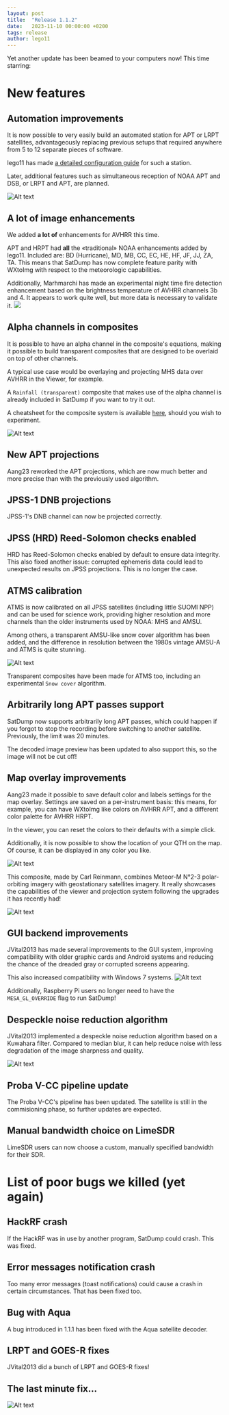 ```yaml
---
layout: post
title:  "Release 1.1.2"
date:   2023-11-10 00:00:00 +0200
tags: release
author: lego11
---
```


Yet another update has been beamed to your computers now!
This time starring:

# New features

## Automation improvements

It is now possible to very easily build an automated station for APT or LRPT satellites, advantageously replacing previous setups that required anywhere from 5 to 12 separate pieces of software.

lego11 has made [a detailed configuration guide](https://www.a-centauri.com/articoli/automating-satellite-reception-with-satdump) for such a station.

Later, additional features such as simultaneous reception of NOAA APT and DSB, or LRPT and APT, are planned.

![Alt text](/assets/release_112/automation.png)

## A lot of image enhancements

We added **a lot of** enhancements for AVHRR this time.

APT and HRPT had **all** the «traditional» NOAA enhancements added by lego11. Included are: BD (Hurricane), MD, MB, CC, EC, HE, HF, JF, JJ, ZA, TA. This means that SatDump has now complete feature parity with WXtoImg with respect to the meteorologic capabilities.

Additionally, Marhmarchi has made an experimental night time fire detection enhancement based on the brightness temperature of AVHRR channels 3b and 4. It appears to work quite well, but more data is necessary to validate it.
![](/assets/release_112/noaa_apt.png)  

## Alpha channels in composites

It is possible to have an alpha channel in the composite's equations, making it possible to build transparent composites that are designed to be overlaid on top of other channels.

A typical use case would be overlaying and projecting MHS data over AVHRR in the Viewer, for example. 

A `Rainfall (transparent)` composite that makes use of the alpha channel is already included in SatDump if you want to try it out.

A cheatsheet for the composite system is available [here](https://www.a-centauri.com/articoli/satdump-composites-cheatsheet), should you wish to experiment.

![Alt text](/assets/release_112/mhs.png)


## New APT projections

Aang23 reworked the APT projections, which are now much better and more precise than with the previously used algorithm.

## JPSS-1 DNB projections

JPSS-1's DNB channel can now be projected correctly.

## JPSS (HRD) Reed-Solomon checks enabled

HRD has Reed-Solomon checks enabled by default to ensure data integrity. This also fixed another issue: corrupted ephemeris data could lead to unexpected results on JPSS projections. This is no longer the case.

## ATMS calibration

ATMS is now calibrated on all JPSS satellites (including little SUOMI NPP) and can be used for science work, providing higher resolution and more channels than the older instruments used by NOAA: MHS and AMSU.

Among others, a transparent AMSU-like snow cover algorithm has been added, and the difference in resolution between the 1980s vintage AMSU-A and ATMS is quite stunning.

![Alt text](/assets/release_112/atms.png)

Transparent composites have been made for ATMS too, including an experimental `Snow cover` algorithm. 

## Arbitrarily long APT passes support

SatDump now supports arbitrarily long APT passes, which could happen if you forgot to stop the recording before switching to another satellite. Previously, the limit was 20 minutes.

The decoded image preview has been updated to also support this, so the image will not be cut off!

## Map overlay improvements

Aang23 made it possible to save default color and labels settings for the map overlay. Settings are saved on a per-instrument basis: this means, for example, you can have WXtoImg like colors on AVHRR APT, and a different color palette for AVHRR HRPT.

In the viewer, you can reset the colors to their defaults with a simple click.

Additionally, it is now possible to show the location of your QTH on the map. Of course, it can be displayed in any color you like.

![Alt text](/assets/release_112/map.png)

This composite, made by Carl Reinmann, combines Meteor-M N°2-3 polar-orbiting imagery with geostationary satellites imagery.
It really showcases the capabilities of the viewer and projection system following the upgrades it has recently had!

![Alt text](/assets/release_112/earth.png)

## GUI backend improvements

JVital2013 has made several improvements to the GUI system, improving compatibility with older graphic cards and Android systems and reducing the chance of the dreaded gray or corrupted screens appearing. 

This also increased compatibility with Windows 7 systems.
![Alt text](/assets/release_112/GUI.png)

Additionally, Raspberry Pi users no longer need to have the `MESA_GL_OVERRIDE` flag to run SatDump!

## Despeckle noise reduction algorithm

JVital2013 implemented a despeckle noise reduction algorithm based on a Kuwahara filter. Compared to median blur, it can help reduce noise with less degradation of the image sharpness and quality.

![Alt text](/assets/release_112/despeckle.png)

## Proba V-CC pipeline update

The Proba V-CC's pipeline has been updated. The satellite is still in the commisioning phase, so further updates are expected.

## Manual bandwidth choice on LimeSDR

LimeSDR users can now choose a custom, manually specified bandwidth for their SDR.

# List of poor bugs we killed (yet again)

## HackRF crash

If the HackRF was in use by another program, SatDump could crash. This was fixed.

## Error messages notification crash

Too many error messages (toast notifications) could cause a crash in certain circumstances. That has been fixed too.

## Bug with Aqua

A bug introduced in 1.1.1 has been fixed with the Aqua satellite decoder.

## LRPT and GOES-R fixes

JVital2013 did a bunch of LRPT and GOES-R fixes!

## The last minute fix...

![Alt text](/assets/release_112/image.png)
